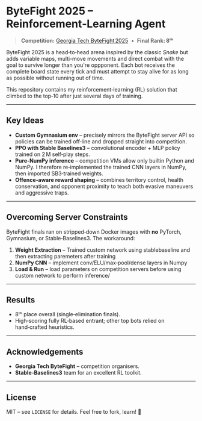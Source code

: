 # ByteFight 2025 – Reinforcement‑Learning Agent

> **Competition:** [Georgia Tech ByteFight 2025](https://bytefight.org)  •  **Final Rank:** **8ᵗʰ**

ByteFight 2025 is a head‑to‑head arena inspired by the classic *Snake* but adds variable maps, multi-move movements and direct combat with the goal to survive longer than you're oppponent. Each bot receives the complete board state every tick and must attempt to stay alive for as long as possible without running out of time.

This repository contains my reinforcement‑learning (RL) solution that climbed to the top‑10 after just several days of training.

---

## Key Ideas

- **Custom Gymnasium env** – precisely mirrors the ByteFight server API so policies can be trained off‑line and dropped straight into competition.
- **PPO with Stable Baselines3** – convolutional encoder + MLP policy trained on 2 M self‑play steps.
- **Pure‑NumPy inference** – competition VMs allow only builtin Python and NumPy. I therefore re‑implemented the trained CNN layers in NumPy, then imported SB3‑trained weights.
- **Offence‑aware reward shaping** – combines territory control, health conservation, and opponent proximity to teach both evasive maneuvers and aggressive traps.

---

## Overcoming Server Constraints

ByteFight finals ran on stripped‑down Docker images with **no** PyTorch, Gymnasium, or Stable‑Baselines3.  The workaround:

1. **Weight Extraction** – Trained custom network using stablebaseline and then extracting paremeters after training
2. **NumPy CNN** – implement conv/ELU/max‑pool/dense layers in Numpy
3. **Load & Run** – load parameters on competition servers before using custom network to perform inference/

---

## Results

- 8ᵗʰ place overall (single‑elimination finals).
- High‑scoring fully RL‑based entrant; other top bots relied on hand‑crafted heuristics.

---

## Acknowledgements

- **Georgia Tech ByteFight** – competition organisers.
- **Stable‑Baselines3** team for an excellent RL toolkit.

---

## License

MIT – see `LICENSE` for details. Feel free to fork, learn! 🚀

